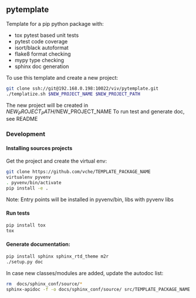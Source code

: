 ## pytemplate

Template for a pip python package with:
- tox pytest based unit tests
- pytest code coverage
- isort/black autoformat
- flake8 format checking
- mypy type checking
- sphinx doc generation

To use this template and create a new project:

```sh
git clone ssh://git@192.168.0.198:10022/viv/pytemplate.git
./templatize.sh $NEW_PROJECT_NAME $NEW_PROJECT_PATH
```

The new project will be created in $NEW_PROJECT_PATH/$NEW_PROJECT_NAME
To run test and generate doc, see README

### Development

#### Installing sources projects

Get the project and create the virtual env:
```sh
git clone https://github.com/vche/TEMPLATE_PACKAGE_NAME
virtualenv pyvenv
. pyvenv/bin/activate
pip install -e .
```

Note: Entry points will be installed in pyvenv/bin, libs with pyvenv libs

#### Run tests

```sh
pip install tox
tox
```

#### Generate documentation:

```sh
pip install sphinx sphinx_rtd_theme m2r
./setup.py doc
```

In case new classes/modules are added, update the autodoc list:
```sh
rm  docs/sphinx_conf/source/*
sphinx-apidoc -f -o docs/sphinx_conf/source/ src/TEMPLATE_PACKAGE_NAME
```
